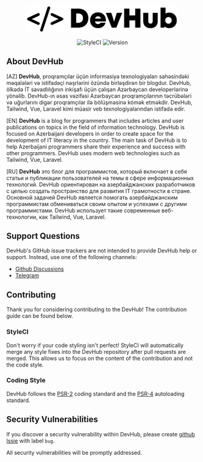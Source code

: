 <p align="center">
<a href="https://laravel.com" target="_blank">
<img src="app/Documentation/Logo.png" width="400">
</a>
</p>

<p align="center">
    <img src="https://github.styleci.io/repos/229919912/shield?style=flat" alt="StyleCI">
    <img src="https://img.shields.io/github/v/release/hose1021/DevHub" alt="Version">
</p>

## About DevHub

[AZ] **DevHub**, proqramçılar üçün informasiya texnologiyaları sahəsindəki məqalələri və istifadəçi nəşrlərini özündə birləşdirən bir blogdur.
DevHub, ölkədə İT savadlılığının inkişafı üçün çalışan Azərbaycan developerlərinə yönəlib. 
DevHub-ın əsas vəzifəsi Azərbaycan proqramçılarının təcrübələri və uğurlarını digər proqramçılar ilə bölüşməsinə kömək etməkdir.
DevHub, Tailwind, Vue, Laravel kimi müasir veb texnologiyalarından istifadə edir.


[EN] **DevHub** is a blog for programmers that includes articles and user publications on topics in the field of information technology.
DevHub is focused on Azerbaijani developers in order to create space for the development of IT literacy in the country.
The main task of DevHub is to help Azerbaijani programmers share their experience and success with other programmers.
DevHub uses modern web technologies such as Tailwind, Vue, Laravel.


[RU] **DevHub** это блог для программистов, который включает в себя статьи и публикации пользователей на темы в сфере информационных технологий.
DevHub ориентирован на азербайджанских разработчиков с целью создать пространство для развития IT грамотности в стране.
Основной задачей DevHub является помогать азербайджанским программистам обмениваться своим опытом и успехами с другими программистами. 
DevHub использует такие современные веб-технологии, как Tailwind, Vue, Laravel.

## Support Questions

DevHub's GitHub issue trackers are not intended to provide DevHub help or support. Instead, use one of the following
channels:

* [Github Discussions](https://github.com/hose1021/DevHub/discussions)
* [Telegram](https://t.me/devhub_chat)

## Contributing

Thank you for considering contributing to the DevHub! The contribution guide can be found below.

### StyleCI

Don't worry if your code styling isn't perfect! StyleCI will automatically merge any style fixes into the DevHub
repository after pull requests are merged. This allows us to focus on the content of the contribution and not the code
style.

### Coding Style

DevHub follows the [PSR-2](https://github.com/php-fig/fig-standards/blob/master/accepted/PSR-2-coding-style-guide.md)
coding standard and the [PSR-4](https://github.com/php-fig/fig-standards/blob/master/accepted/PSR-4-autoloader.md)
autoloading standard.

## Security Vulnerabilities

If you discover a security vulnerability within DevHub, please
create [github Issie](https://github.com/hose1021/DevHub/issues) with label `bug`.

All security vulnerabilities will be promptly addressed.
